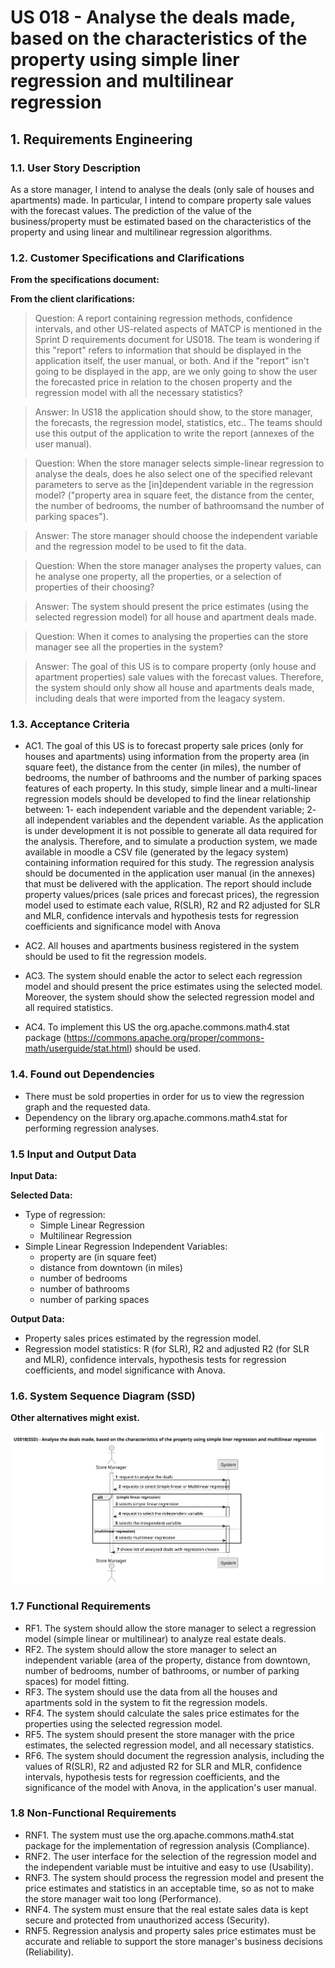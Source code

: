 # US 018 - Analyse the deals made, based on the characteristics of the property using simple liner regression and multilinear regression

## 1. Requirements Engineering


### 1.1. User Story Description


As a store manager, I intend to analyse the deals (only sale of houses and
apartments) made. In particular, I intend to compare property sale values with the
forecast values. The prediction of the value of the business/property must be
estimated based on the characteristics of the property and using linear and
multilinear regression algorithms.

### 1.2. Customer Specifications and Clarifications 


**From the specifications document:**

>




**From the client clarifications:**

>Question: A report containing regression methods, confidence intervals, and other US-related aspects of MATCP is mentioned in the Sprint D requirements document for US018. The team is wondering if this "report" refers to information that should be displayed in the application itself, the user manual, or both. And if the "report" isn't going to be displayed in the app, are we only going to show the user the forecasted price in relation to the chosen property and the regression model with all the necessary statistics?

>Answer: In US18 the application should show, to the store manager, the forecasts, the regression model, statistics, etc.. The teams should use this output of the application to write the report (annexes of the user manual).

>Question: When the store manager selects simple-linear regression to analyse the deals, does he also select one of the specified relevant parameters to serve as the [in]dependent variable in the regression model? ("property area in square feet, the distance from the center, the number of bedrooms, the number of bathroomsand the number of parking spaces").

>Answer: The store manager should choose the independent variable and the regression model to be used to fit the data.

>Question: When the store manager analyses the property values, can he analyse one property, all the properties, or a selection of properties of their choosing?

>Answer: The system should present the price estimates (using the selected regression model) for all house and apartment deals made.

>Question: When it comes to analysing the properties can the store manager see all the properties in the system?

>Answer: The goal of this US is to compare property (only house and apartment properties) sale values with the forecast values. Therefore, the system should only show all house and apartments deals made, including deals that were imported from the leagacy system.





### 1.3. Acceptance Criteria


* AC1. The goal of this US is to forecast property sale prices (only for houses and
apartments) using information from the property area (in square feet), the
distance from the center (in miles), the number of bedrooms, the number of
bathrooms and the number of parking spaces features of each property. In this
study, simple linear and a multi-linear regression models should be developed to
find the linear relationship between: 1- each independent variable and the
dependent variable; 2- all independent variables and the dependent variable. As
the application is under development it is not possible to generate all data
required for the analysis. Therefore, and to simulate a production system, we
made available in moodle a CSV file (generated by the legacy system) containing
information required for this study. The regression analysis should be
documented in the application user manual (in the annexes) that must be
delivered with the application. The report should include property values/prices
(sale prices and forecast prices), the regression model used to estimate each
value, R(SLR), R2 and R2 adjusted for SLR and MLR, confidence intervals and
hypothesis tests for regression coefficients and significance model with Anova

* AC2. All houses and apartments business registered in the system should be used
to fit the regression models.

* AC3. The system should enable the actor to select each regression model and
should present the price estimates using the selected model. Moreover, the
system should show the selected regression model and all required statistics.

* AC4. To implement this US the org.apache.commons.math4.stat package
(https://commons.apache.org/proper/commons-math/userguide/stat.html)
should be used.


### 1.4. Found out Dependencies

* There must be sold properties in order for us to view the regression graph and the requested data. 
* Dependency on the library org.apache.commons.math4.stat for performing regression analyses.

### 1.5 Input and Output Data

**Input Data:**


**Selected Data:**
* Type of regression:
  * Simple Linear Regression
  * Multilinear Regression
* Simple Linear Regression Independent Variables:
  * property are (in square feet)
  * distance from downtown (in miles)
  * number of bedrooms
  * number of bathrooms
  * number of parking spaces

**Output Data:**

* Property sales prices estimated by the regression model.
* Regression model statistics: R (for SLR), R2 and adjusted R2 (for SLR and MLR), confidence intervals, hypothesis tests for regression coefficients, and model significance with Anova.


### 1.6. System Sequence Diagram (SSD)

**Other alternatives might exist.**


![System Sequence Diagram - Alternative One](svg/US018-SSD.svg)


### 1.7 Functional Requirements

* RF1. The system should allow the store manager to select a regression model (simple linear or multilinear) to analyze real estate deals.
* RF2. The system should allow the store manager to select an independent variable (area of the property, distance from downtown, number of bedrooms, number of bathrooms, or number of parking spaces) for model fitting.
* RF3. The system should use the data from all the houses and apartments sold in the system to fit the regression models.
* RF4. The system should calculate the sales price estimates for the properties using the selected regression model.
* RF5. The system should present the store manager with the price estimates, the selected regression model, and all necessary statistics.
* RF6. The system should document the regression analysis, including the values of R(SLR), R2 and adjusted R2 for SLR and MLR, confidence intervals, hypothesis tests for regression coefficients, and the significance of the model with Anova, in the application's user manual.


### 1.8 Non-Functional Requirements
* RNF1. The system must use the org.apache.commons.math4.stat package for the implementation of regression analysis (Compliance).
* RNF2. The user interface for the selection of the regression model and the independent variable must be intuitive and easy to use (Usability).
* RNF3. The system should process the regression model and present the price estimates and statistics in an acceptable time, so as not to make the store manager wait too long (Performance).
* RNF4. The system must ensure that the real estate sales data is kept secure and protected from unauthorized access (Security).
* RNF5. Regression analysis and property sales price estimates must be accurate and reliable to support the store manager's business decisions (Reliability).